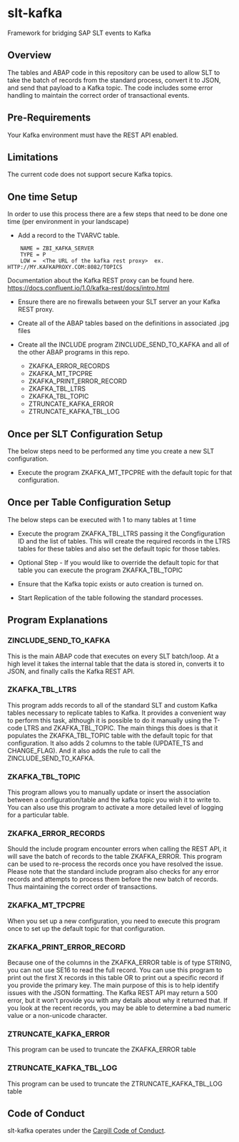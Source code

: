 # slt-kafka
Framework for bridging SAP SLT events to Kafka

## Overview

The tables and ABAP code in this repository can be used to allow SLT to take the batch of records from the standard process, convert it to JSON, and send that payload to a Kafka topic. The code includes some error handling to maintain the correct order of transactional events.

## Pre-Requirements

Your Kafka environment must have the REST API enabled.

## Limitations

The current code does not support secure Kafka topics.

## One time Setup

In order to use this process there are a few steps that need to be done one time (per environment in your landscape)

* Add a record to the TVARVC table. 

```
    NAME = ZBI_KAFKA_SERVER
    TYPE = P
    LOW =  <The URL of the kafka rest proxy>  ex.  HTTP://MY.KAFKAPROXY.COM:8082/TOPICS
```

Documentation about the Kafka REST proxy can be found here.
https://docs.confluent.io/1.0/kafka-rest/docs/intro.html 

* Ensure there are no firewalls between your SLT server an your Kafka REST proxy.

* Create all of the ABAP tables based on the definitions in associated .jpg files

* Create all the INCLUDE program ZINCLUDE_SEND_TO_KAFKA  and all of the other ABAP programs in this repo.

    * ZKAFKA_ERROR_RECORDS
    * ZKAFKA_MT_TPCPRE
    * ZKAFKA_PRINT_ERROR_RECORD
    * ZKAFKA_TBL_LTRS
    * ZKAFKA_TBL_TOPIC
    * ZTRUNCATE_KAFKA_ERROR
    * ZTRUNCATE_KAFKA_TBL_LOG

## Once per SLT Configuration Setup

The below steps need to be performed any time you create a new SLT configuration.

* Execute the program ZKAFKA_MT_TPCPRE with the default topic for that configuration.  

## Once per Table Configuration Setup

The below steps can be executed with 1 to many tables at 1 time

* Execute the program ZKAFKA_TBL_LTRS passing it the Congfiguration ID and the list of tables.  This will create the required records in the LTRS tables for these tables and also set the default topic for those tables.

* Optional Step - If you would like to override the default topic for that table you can execute the program ZKAFKA_TBL_TOPIC

* Ensure that the Kafka topic exists or auto creation is turned on.

* Start Replication of the table following the standard processes.


## Program Explanations

### ZINCLUDE_SEND_TO_KAFKA

This is the main ABAP code that executes on every SLT batch/loop. At a high level it takes the internal table that the data is stored in,  converts it to JSON, and finally calls the Kafka REST API.

### ZKAFKA_TBL_LTRS

This program adds records to all of the standard SLT and custom Kafka tables necessary to replicate tables to Kafka. It provides a convenient way to perform this task, although it is possible to do it manually using the T-code LTRS and ZKAFKA_TBL_TOPIC. The main things this does is that it populates the ZKAFKA_TBL_TOPIC table with the default topic for that configuration. It also adds 2 columns to the table (UPDATE_TS and CHANGE_FLAG).  And it also adds the rule to call the ZINCLUDE_SEND_TO_KAFKA.

### ZKAFKA_TBL_TOPIC

This program allows you to manually update or insert the association between a configuration/table and the kafka topic you wish it to write to. You can also use this program to activate a more detailed level of logging for a particular table.

### ZKAFKA_ERROR_RECORDS

Should the include program encounter errors when calling the REST API, it will save the batch of records to the table ZKAFKA_ERROR.  This program can be used to re-process the records once you have resolved the issue.  Please note that the standard include program also checks for any error records and attempts to process them before the new batch of records. Thus maintaining the correct order of transactions.

### ZKAFKA_MT_TPCPRE

When you set up a new configuration, you need to execute this program once to set up the default topic for that configuration.

### ZKAFKA_PRINT_ERROR_RECORD

Because one of the columns in the ZKAFKA_ERROR table is of type STRING, you can not use SE16 to read the full record. You can use this program to print out the first X records in this table OR to print out a specific record if you provide the primary key. The main purpose of this is to help identify issues with the JSON formatting. The Kafka REST API may return a 500 error, but it won't provide you with any details about why it returned that. If you look at the recent records, you may be able to determine a bad numeric value or a non-unicode character.

### ZTRUNCATE_KAFKA_ERROR

This program can be used to truncate the ZKAFKA_ERROR table

### ZTRUNCATE_KAFKA_TBL_LOG

This program can be used to truncate the ZTRUNCATE_KAFKA_TBL_LOG table


## Code of Conduct

slt-kafka operates under the [Cargill Code of Conduct](https://github.com/Cargill/code-of-conduct/blob/master/code-of-conduct.md).